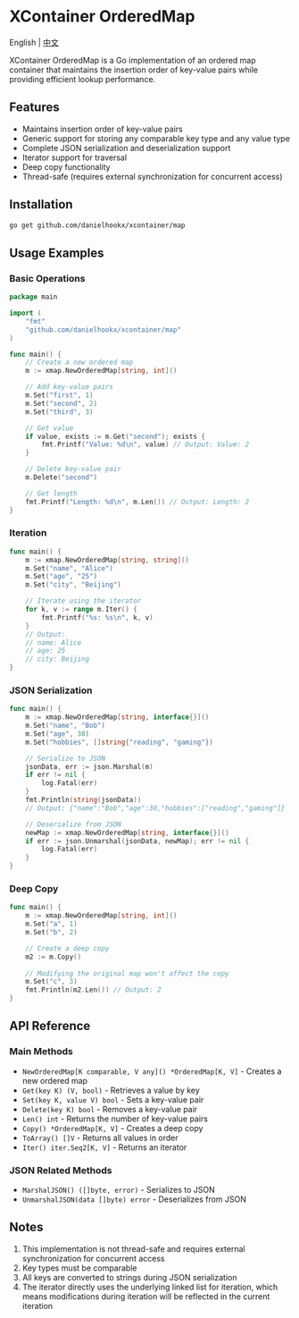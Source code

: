 # XContainer OrderedMap

English | [中文](README_CN.md)

XContainer OrderedMap is a Go implementation of an ordered map container that maintains the insertion order of key-value pairs while providing efficient lookup performance.

## Features

- Maintains insertion order of key-value pairs
- Generic support for storing any comparable key type and any value type
- Complete JSON serialization and deserialization support
- Iterator support for traversal
- Deep copy functionality
- Thread-safe (requires external synchronization for concurrent access)

## Installation

```bash
go get github.com/danielhookx/xcontainer/map
```

## Usage Examples

### Basic Operations

```go
package main

import (
    "fmt"
    "github.com/danielhookx/xcontainer/map"
)

func main() {
    // Create a new ordered map
    m := xmap.NewOrderedMap[string, int]()

    // Add key-value pairs
    m.Set("first", 1)
    m.Set("second", 2)
    m.Set("third", 3)

    // Get value
    if value, exists := m.Get("second"); exists {
        fmt.Printf("Value: %d\n", value) // Output: Value: 2
    }

    // Delete key-value pair
    m.Delete("second")

    // Get length
    fmt.Printf("Length: %d\n", m.Len()) // Output: Length: 2
}
```

### Iteration

```go
func main() {
    m := xmap.NewOrderedMap[string, string]()
    m.Set("name", "Alice")
    m.Set("age", "25")
    m.Set("city", "Beijing")

    // Iterate using the iterator
    for k, v := range m.Iter() {
        fmt.Printf("%s: %s\n", k, v)
    }
    // Output:
    // name: Alice
    // age: 25
    // city: Beijing
}
```

### JSON Serialization

```go
func main() {
    m := xmap.NewOrderedMap[string, interface{}]()
    m.Set("name", "Bob")
    m.Set("age", 30)
    m.Set("hobbies", []string{"reading", "gaming"})

    // Serialize to JSON
    jsonData, err := json.Marshal(m)
    if err != nil {
        log.Fatal(err)
    }
    fmt.Println(string(jsonData))
    // Output: {"name":"Bob","age":30,"hobbies":["reading","gaming"]}

    // Deserialize from JSON
    newMap := xmap.NewOrderedMap[string, interface{}]()
    if err := json.Unmarshal(jsonData, newMap); err != nil {
        log.Fatal(err)
    }
}
```

### Deep Copy

```go
func main() {
    m := xmap.NewOrderedMap[string, int]()
    m.Set("a", 1)
    m.Set("b", 2)

    // Create a deep copy
    m2 := m.Copy()
    
    // Modifying the original map won't affect the copy
    m.Set("c", 3)
    fmt.Println(m2.Len()) // Output: 2
}
```

## API Reference

### Main Methods

- `NewOrderedMap[K comparable, V any]() *OrderedMap[K, V]` - Creates a new ordered map
- `Get(key K) (V, bool)` - Retrieves a value by key
- `Set(key K, value V) bool` - Sets a key-value pair
- `Delete(key K) bool` - Removes a key-value pair
- `Len() int` - Returns the number of key-value pairs
- `Copy() *OrderedMap[K, V]` - Creates a deep copy
- `ToArray() []V` - Returns all values in order
- `Iter() iter.Seq2[K, V]` - Returns an iterator

### JSON Related Methods

- `MarshalJSON() ([]byte, error)` - Serializes to JSON
- `UnmarshalJSON(data []byte) error` - Deserializes from JSON

## Notes

1. This implementation is not thread-safe and requires external synchronization for concurrent access
2. Key types must be comparable
3. All keys are converted to strings during JSON serialization
4. The iterator directly uses the underlying linked list for iteration, which means modifications during iteration will be reflected in the current iteration
